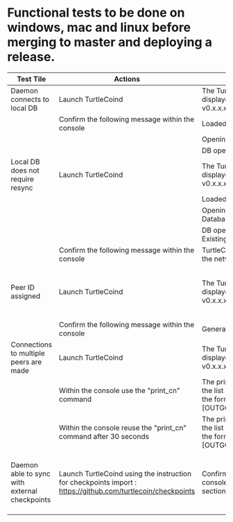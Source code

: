 # Functional tests to be done on windows, mac and linux before merging to master and deploying a release.

Test Tile|Actions | Expected Results | Prerequisites |
----|---|---|---
Daemon connects to local DB | Launch TurtleCoind | The TurtleCoin Startup text is displayed : Welcome to TurtleCoin v0.x.x.xxxx | 
||Confirm the following message within the console | Loaded X default checkpoints|
|||Opening DB in DatabasePath |
|||DB opened in DatabasePath |
Local DB does not require resync|Launch TurtleCoind|The TurtleCoin Startup text is displayed : Welcome to TurtleCoin v0.x.x.xxxx|You already have a TurtleCoin DB
|||Loaded X default checkpoints|
|||Opening DB in Existing DatabasePath|
|||DB opened in ExistingDatabasePath|
||Confirm the following message within the console|TurtleCoind starts synching with the network
Peer ID assigned|Launch TurtleCoind|The TurtleCoin Startup text is displayed : Welcome to TurtleCoin v0.x.x.xxxx|the p2pstate.bin does not exist before the launch of TurtleCoind
||Confirm the following message within the console|Generated new peer ID: PEER_ID
Connections to multiple peers are made|Launch TurtleCoind|The TurtleCoin Startup text is displayed :Welcome to TurtleCoin v0.x.x.xxxx|
||Within the console use the "print_cn" command|The print_cn command displays the list of connected peers using the format :  [OUTGOING]IP_ADDRESS:PEER_ID|
||Within the console reuse the "print_cn" command after 30 seconds|The print_cn command displays the list of connected peers using the format : [OUTGOING]IP_ADDRESS:PEER_ID  ||
Daemon able to sync with external checkpoints|Launch TurtleCoind using the instruction for checkpoints import : https://github.com/turtlecoin/checkpoints|Confirm you see displayed in the console the Expected Output section of this page|You already have a TurtleCoin DB that is not in full sync with the network
